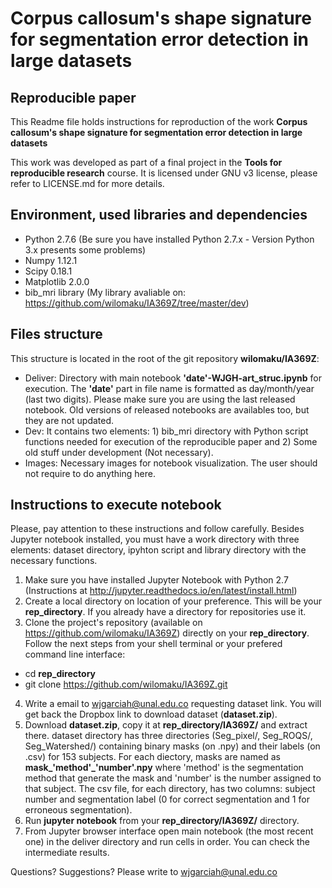# Corpus callosum's shape signature for segmentation error detection in large datasets

## Reproducible paper

This Readme file holds instructions for reproduction of the work **Corpus callosum's shape signature for segmentation error detection in large datasets**

This work was developed as part of a final project in the **Tools for reproducible research** course. It is licensed under GNU v3 license, please refer to LICENSE.md for more details.

## Environment, used libraries and dependencies

* Python 2.7.6 (Be sure you have installed Python 2.7.x - Version Python 3.x presents some problems)
* Numpy 1.12.1
* Scipy 0.18.1
* Matplotlib 2.0.0
* bib_mri library (My library avaliable on: https://github.com/wilomaku/IA369Z/tree/master/dev)

## Files structure

This structure is located in the root of the git repository **wilomaku/IA369Z**:

* Deliver: Directory with main notebook **'date'-WJGH-art_struc.ipynb** for execution. The **'date'** part in file name is formatted as day/month/year (last two digits). Please make sure you are using the last released notebook. Old versions of released notebooks are availables too, but they are not updated.
* Dev: It contains two elements: 1) bib_mri directory with Python script functions needed for execution of the reproducible paper and 2) Some old stuff under development (Not necessary).
* Images: Necessary images for notebook visualization. The user should not require to do anything here.

## Instructions to execute notebook

Please, pay attention to these instructions and follow carefully. Besides Jupyter notebook installed, you must have a work directory with three elements: dataset directory, ipyhton script and library directory with the necessary functions.

1. Make sure you have installed Jupyter Notebook with Python 2.7 (Instructions at http://jupyter.readthedocs.io/en/latest/install.html)
2. Create a local directory on location of your preference. This will be your **rep_directory**. If you already have a directory for repositories use it.
3. Clone the project's repository (available on https://github.com/wilomaku/IA369Z) directly on your **rep_directory**. Follow the next steps from your shell terminal or your prefered command line interface:
  - cd **rep_directory**
  - git clone https://github.com/wilomaku/IA369Z.git
4. Write a email to wjgarciah@unal.edu.co requesting dataset link. You will get back the Dropbox link to download dataset (**dataset.zip**).
5. Download **dataset.zip**, copy it at **rep_directory/IA369Z/** and extract there. dataset directory has three directories (Seg_pixel/, Seg_ROQS/, Seg_Watershed/) containing binary masks (on .npy) and their labels (on .csv) for 153 subjects. For each diectory, masks are named as **mask_'method'_'number'.npy** where 'method' is the segmentation method that generate the mask and 'number' is the number assigned to that subject. The csv file, for each directory, has two columns: subject number and segmentation label (0 for correct segmentation and 1 for erroneous segmentation).
6. Run **jupyter notebook** from your **rep_directory/IA369Z/** directory.
7. From Jupyter browser interface open main notebook (the most recent one) in the deliver directory and run cells in order. You can check the intermediate results.

Questions? Suggestions? Please write to wjgarciah@unal.edu.co
